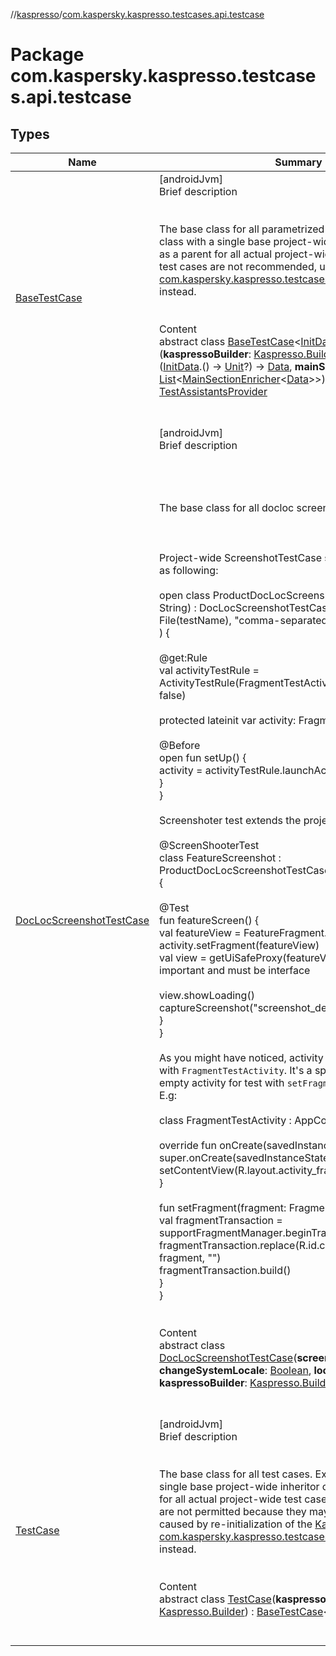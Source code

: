 //[kaspresso](../index.md)/[com.kaspersky.kaspresso.testcases.api.testcase](index.md)



# Package com.kaspersky.kaspresso.testcases.api.testcase  


## Types  
  
|  Name|  Summary| 
|---|---|
| [BaseTestCase](-base-test-case/index.md)| [androidJvm]  <br>Brief description  <br><br><br>The base class for all parametrized test cases. Extend this class with a single base project-wide inheritor of [TestCase](-test-case/index.md) as a parent for all actual project-wide test cases. Nesting test cases are not recommended, use [com.kaspersky.kaspresso.testcases.api.scenario.Scenario](../com.kaspersky.kaspresso.testcases.api.scenario/-scenario/index.md) instead.<br><br>  <br>Content  <br>abstract class [BaseTestCase](-base-test-case/index.md)<[InitData](-base-test-case/index.md), [Data](-base-test-case/index.md)>(**kaspressoBuilder**: [Kaspresso.Builder](../com.kaspersky.kaspresso.kaspresso/-kaspresso/-builder/index.md), **dataProducer**: ([InitData](-base-test-case/index.md).() -> [Unit](https://kotlinlang.org/api/latest/jvm/stdlib/kotlin/-unit/index.html)?) -> [Data](-base-test-case/index.md), **mainSectionEnrichers**: [List](https://kotlinlang.org/api/latest/jvm/stdlib/kotlin.collections/-list/index.html)<[MainSectionEnricher](../com.kaspersky.kaspresso.enricher/-main-section-enricher/index.md)<[Data](-base-test-case/index.md)>>) : [TestAssistantsProvider](../com.kaspersky.kaspresso.testcases.core.testassistants/-test-assistants-provider/index.md)  <br><br><br>
| [DocLocScreenshotTestCase](-doc-loc-screenshot-test-case/index.md)| [androidJvm]  <br>Brief description  <br><br><br><br><br>The base class for all docloc screenshot tests.<br><br><br><br>Project-wide ScreenshotTestCase should be implemented as following:<br><br>    open class ProductDocLocScreenshotTestCase(testName: String) : DocLocScreenshotTestCase(  <br>        File(testName), "comma-separated string of locales"  <br>    ) {  <br>  <br>        @get:Rule  <br>        val activityTestRule = ActivityTestRule(FragmentTestActivity::class.java, true, false)  <br>  <br>        protected lateinit var activity: FragmentTestActivity  <br>  <br>        @Before  <br>        open fun setUp() {  <br>            activity = activityTestRule.launchActivity(null)  <br>        }  <br>    }<br><br>Screenshoter test extends the project-wide class:<br><br>    @ScreenShooterTest  <br>    class FeatureScreenshot : ProductDocLocScreenshotTestCase("feature_screenshot") {  <br>  <br>        @Test  <br>        fun featureScreen() {  <br>            val featureView = FeatureFragment.newInstance()  <br>            activity.setFragment(featureView)  <br>            val view = getUiSafeProxy<FeatureView>(featureView) // Explicit type is important and must be interface  <br>  <br>            view.showLoading()  <br>            captureScreenshot("screenshot_description")  <br>        }  <br>    }<br><br>As you might have noticed, activity test rule is launched with ``FragmentTestActivity``. It's a special per-project empty activity for test with ``setFragment(Fragment)`` method. E.g:<br><br>    class FragmentTestActivity : AppCompatActivity() {  <br>  <br>        override fun onCreate(savedInstanceState: Bundle?) {  <br>            super.onCreate(savedInstanceState)  <br>            setContentView(R.layout.activity_fragment_container)  <br>        }  <br>  <br>        fun setFragment(fragment: Fragment) {  <br>            val fragmentTransaction = supportFragmentManager.beginTransaction()  <br>            fragmentTransaction.replace(R.id.content_container, fragment, "")  <br>            fragmentTransaction.build()  <br>        }  <br>    }<br><br>  <br>Content  <br>abstract class [DocLocScreenshotTestCase](-doc-loc-screenshot-test-case/index.md)(**screenshotsDirectory**: [File](https://developer.android.com/reference/kotlin/java/io/File.html), **changeSystemLocale**: [Boolean](https://kotlinlang.org/api/latest/jvm/stdlib/kotlin/-boolean/index.html), **locales**: [String](https://kotlinlang.org/api/latest/jvm/stdlib/kotlin/-string/index.html)?, **kaspressoBuilder**: [Kaspresso.Builder](../com.kaspersky.kaspresso.kaspresso/-kaspresso/-builder/index.md)) : [TestCase](-test-case/index.md)  <br><br><br>
| [TestCase](-test-case/index.md)| [androidJvm]  <br>Brief description  <br><br><br>The base class for all test cases. Extend this class with a single base project-wide inheritor of [TestCase](-test-case/index.md) as a parent for all actual project-wide test cases. Nesting test cases are not permitted because they may produce an exception caused by re-initialization of the [Kaspresso](../com.kaspersky.kaspresso.kaspresso/-kaspresso/index.md), use [com.kaspersky.kaspresso.testcases.api.scenario.Scenario](../com.kaspersky.kaspresso.testcases.api.scenario/-scenario/index.md) instead.<br><br>  <br>Content  <br>abstract class [TestCase](-test-case/index.md)(**kaspressoBuilder**: [Kaspresso.Builder](../com.kaspersky.kaspresso.kaspresso/-kaspresso/-builder/index.md)) : [BaseTestCase](-base-test-case/index.md)<[Unit](https://kotlinlang.org/api/latest/jvm/stdlib/kotlin/-unit/index.html), [Unit](https://kotlinlang.org/api/latest/jvm/stdlib/kotlin/-unit/index.html)>   <br><br><br>

